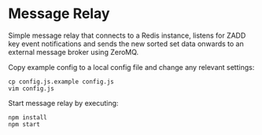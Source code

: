 Message Relay
=============

Simple message relay that connects to a Redis instance, listens for ZADD key
event notifications and sends the new sorted set data onwards to an external
message broker using ZeroMQ.

Copy example config to a local config file and change any relevant settings:
```
cp config.js.example config.js
vim config.js
```

Start message relay by executing:
```
npm install
npm start
```

